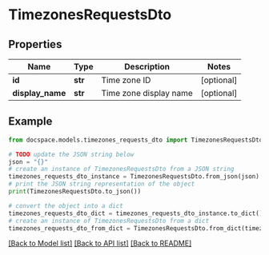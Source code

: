 # TimezonesRequestsDto


## Properties

Name | Type | Description | Notes
------------ | ------------- | ------------- | -------------
**id** | **str** | Time zone ID | [optional] 
**display_name** | **str** | Time zone display name | [optional] 

## Example

```python
from docspace.models.timezones_requests_dto import TimezonesRequestsDto

# TODO update the JSON string below
json = "{}"
# create an instance of TimezonesRequestsDto from a JSON string
timezones_requests_dto_instance = TimezonesRequestsDto.from_json(json)
# print the JSON string representation of the object
print(TimezonesRequestsDto.to_json())

# convert the object into a dict
timezones_requests_dto_dict = timezones_requests_dto_instance.to_dict()
# create an instance of TimezonesRequestsDto from a dict
timezones_requests_dto_from_dict = TimezonesRequestsDto.from_dict(timezones_requests_dto_dict)
```
[[Back to Model list]](../README.md#documentation-for-models) [[Back to API list]](../README.md#documentation-for-api-endpoints) [[Back to README]](../README.md)


